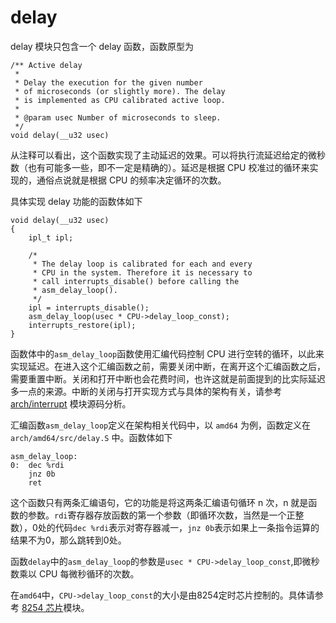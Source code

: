 # delay

delay 模块只包含一个 delay 函数，函数原型为
```clike
/** Active delay
 *
 * Delay the execution for the given number
 * of microseconds (or slightly more). The delay
 * is implemented as CPU calibrated active loop.
 *
 * @param usec Number of microseconds to sleep.
 */
void delay(__u32 usec)
```

从注释可以看出，这个函数实现了主动延迟的效果。可以将执行流延迟给定的微秒数（也有可能多一些，即不一定是精确的）。延迟是根据 CPU 校准过的循环来实现的，通俗点说就是根据 CPU 的频率决定循环的次数。

具体实现 delay 功能的函数体如下

```clike
void delay(__u32 usec)
{
	ipl_t ipl;

	/*
	 * The delay loop is calibrated for each and every
	 * CPU in the system. Therefore it is necessary to
	 * call interrupts_disable() before calling the
	 * asm_delay_loop().
	 */
	ipl = interrupts_disable();
	asm_delay_loop(usec * CPU->delay_loop_const);
	interrupts_restore(ipl);
}
```
函数体中的```asm_delay_loop```函数使用汇编代码控制 CPU 进行空转的循环，以此来实现延迟。在进入这个汇编函数之前，需要关闭中断，在离开这个汇编函数之后，需要重置中断。关闭和打开中断也会花费时间，也许这就是前面提到的比实际延迟多一点的来源。中断的关闭与打开实现方式与具体的架构有关，请参考 [arch/interrupt](/arch_related/interrupt.md) 模块源码分析。


汇编函数```asm_delay_loop```定义在架构相关代码中，以 ```amd64``` 为例，函数定义在```arch/amd64/src/delay.S``` 中。函数体如下

```text
asm_delay_loop:
0:  dec %rdi
    jnz 0b
    ret
```

这个函数只有两条汇编语句，它的功能是将这两条汇编语句循环 n 次，n 就是函数的参数。```rdi```寄存器存放函数的第一个参数（即循环次数，当然是一个正整数），0处的代码```dec %rdi```表示对寄存器减一，```jnz 0b```表示如果上一条指令运算的结果不为0，那么跳转到0处。

函数```delay```中的```asm_delay_loop```的参数是```usec * CPU->delay_loop_const```,即微秒数乘以 CPU 每微秒循环的次数。

在```amd64```中，```CPU->delay_loop_const```的大小是由8254定时芯片控制的。具体请参考 [8254 芯片](i8254)模块。

